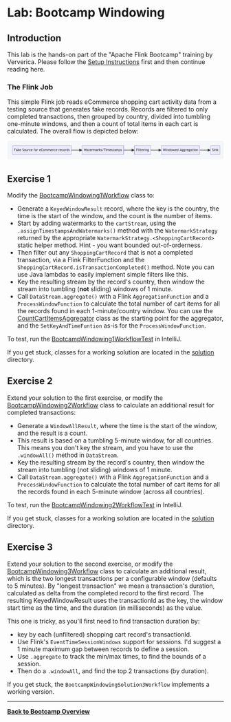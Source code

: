 # Lab: Bootcamp Windowing

## Introduction

This lab is the hands-on part of the "Apache Flink Bootcamp" training by Ververica. 
Please follow the [Setup Instructions](../../README-Bootcamp.md#set-up-your-development-environment) first
and then continue reading here.

### The Flink Job

This simple Flink job reads eCommerce shopping cart activity data from a testing source that generates
fake records. Records are filtered to only completed transactions, then grouped by country, divided
into tumbling one-minute windows, and then a count of total items in each cart is calculated.
The overall flow is depicted below:

![workflow-diagram](images/windowing-workflow-diagram.png)

## Exercise 1

Modify the [BootcampWindowing1Workflow](src/main/java/com/ververica/flink/training/exercises/BootcampWindowing1Workflow.java)
class to:

- Generate a `KeyedWindowResult` record, where the key is the country, the time is
  the start of the window, and the count is the number of items.
- Start by adding watermarks to the `cartStream`, using the `.assignTimestampsAndWatermarks()` method with
  the `WatermarkStrategy` returned by the appropriate `WatermarkStrategy.<ShoppingCartRecord>` static helper
  method. Hint - you want bounded out-of-orderness.
- Then filter out any `ShoppingCartRecord` that is not a completed transaction, via a
   Flink FilterFunction and the `ShoppingCartRecord.isTransactionCompleted()` method.
   Note you can use Java lambdas to easily implement simple filters like this.
 - Key the resulting stream by the record's country, then window the stream into
   tumbling (**not** sliding) windows of 1 minute.
- Call `DataStream.aggregate()` with a Flink `AggregationFunction` and a
  `ProcessWindowFunction` to calculate the total number of cart items for
  all the records found in each 1-minute/country window. You can use the [CountCartItemsAggregator](src/main/java/com/ververica/flink/training/exercises/CountCartItemsAggregator.java) 
  class as the starting point for the aggregator, and the `SetKeyAndTimeFuntion` as-is for the `ProcessWindowFunction`.

To test, run the [BootcampWindowing1WorkflowTest](src/test/java/com/ververica/flink/training/exercises/BootcampWindowing1WorkflowTest.java)
in IntelliJ.

If you get stuck, classes for a working solution are located in the [solution](src/solution/java/com/ververica/flink/training/solutions/) directory.

## Exercise 2

Extend your solution to the first exercise, or modify the [BootcampWindowing2Workflow](src/main/java/com/ververica/flink/training/exercises/BootcampWindowing2Workflow.java)
class to calculate an additional result for completed transactions:

- Generate a `WindowAllResult`, where the time is the start of
  the window, and the result is a count.
- This result is based on a tumbling 5-minute window, for all countries. This
  means you don't key the stream, and you have to use the `.windowAll()` method
  in `DataStream`.
- Key the resulting stream by the record's country, then window the stream into
  tumbling (not sliding) windows of 1 minute.
- Call `DataStream.aggregate()` with a Flink `AggregationFunction` and a
  `ProcessWindowFunction` to calculate the total number of cart items for 
  all the records found in each 5-minute window (across all countries).

To test, run the [BootcampWindowing2WorkflowTest](src/test/java/com/ververica/flink/training/exercises/BootcampWindowing2WorkflowTest.java)
in IntelliJ.

If you get stuck, classes for a working solution are located in the [solution](src/solution/java/com/ververica/flink/training/solutions/) directory.

## Exercise 3

Extend your solution to the second exercise, or modify the [BootcampWindowing3Workflow](src/main/java/com/ververica/flink/training/exercises/BootcampWindowing3Workflow.java)
class to calculate an additional result, which is the two longest transactions per
a configurable window (defaults to 5 minutes). By "longest transaction" we mean a 
transaction's duration, calculated as delta from the completed record to the
first record. The resulting KeyedWindowResult uses the transactionId as the key,
the window start time as the time, and the duration (in milliseconds) as the value.

This one is tricky, as you'll first need to find transaction duration by:

 - key by each (unfiltered) shopping cart record's transactionId.
 - Use Flink's `EventTimeSessionWindows` support for sessions. I'd suggest a
   1 minute maximum gap between records to define a session.
 - Use `.aggregate` to track the min/max times, to find the bounds of a session.
 - Then do a `.windowAll`, and find the top 2 transactions (by duration).

If you get stuck, the `BootcampWindowingSolution3Workflow` implements a working version.

-----

[**Back to Bootcamp Overview**](../../README-Bootcamp.md)
